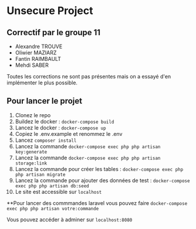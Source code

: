 # Unsecure Project

## Correctif par le groupe 11

- Alexandre TROUVE
- Oliwier MAZIARZ
- Fantin RAIMBAULT
- Mehdi SABER

Toutes les corrections ne sont pas présentes mais on a essayé d'en implémenter le plus possible.
## Pour lancer le projet


1. Clonez le repo
2. Buildez le docker : ```docker-compose build```
3. Lancez le docker : ```docker-compose up```
4. Copiez le .env.example et renommez le .env
5. Lancez ```composer install```
4. Lancez la commande ```docker-compose exec php php artisan key:generate```
5. Lancez la commande ```docker-compose exec php php artisan storage:link```
6. Lancez la commande pour créer les tables : ```docker-compose exec php php artisan migrate```
7. Lancez la commande pour ajouter des données de test : ```docker-compose exec php php artisan db:seed```
8. Le site est accessible sur ```localhost```

**Pour lancer des commmandes laravel vous pouvez faire ```docker-compose exec php php artisan votre:commande```

Vous pouvez accéder à adminer sur ```localhost:8080```

